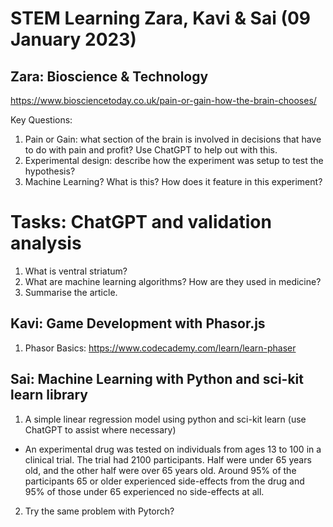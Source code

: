 # STEM Learning Zara, Kavi & Sai (09 January 2023)

## Zara: Bioscience & Technology

https://www.biosciencetoday.co.uk/pain-or-gain-how-the-brain-chooses/

Key Questions:

1. Pain or Gain: what section of the brain is involved in decisions that have to do with pain and profit? Use ChatGPT to help out with this.
2. Experimental design: describe how the experiment was setup to test the hypothesis?
3. Machine Learning? What is this? How does it feature in this experiment?

# Tasks: ChatGPT and validation analysis 
1. What is ventral striatum?
2. What are machine learning algorithms? How are they used in medicine?
3. Summarise the article.

## Kavi: Game Development with Phasor.js

1. Phasor Basics: https://www.codecademy.com/learn/learn-phaser

## Sai: Machine Learning with Python and sci-kit learn library

1. A simple linear regression model using python and sci-kit learn (use ChatGPT to assist where necessary)

- An experimental drug was tested on individuals from ages 13 to 100 in a clinical trial. The trial had 2100 participants. Half were under 65 years old, and the other half were over 65 years old. Around 95% of the participants 65 or older experienced side-effects from the drug and 95% of those under 65 experienced no side-effects at all.

2. Try the same problem with Pytorch?
